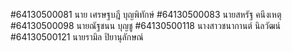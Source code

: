 #64130500081 นาย เศรษฐบฎี บุญพิทักษ์
#64130500083 นายสหรัฐ คนึงเหตุ
#64130500098 นายณัฐชนน บุญชู
#64130500118 นางสาวชนากานต์ นิลวัฒน์
#64130500121 นายรามิล ปิยานุลักษณ์

